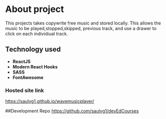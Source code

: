 # About project

This projects takes copywrite free music and stored locally. This allows the music to be played,stopped,skipped, previous track, and use a drawer to click on each individiual track.

## Technology used

- **ReactJS**
- **Modern React Hooks**
- **SASS**
- **FontAwesome**

### Hosted site link

https://saulvg1.github.io/wavemusicplayer/

##Development Repo
https://github.com/saulvg1/devEdCourses
